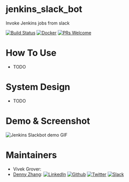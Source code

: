 # jenkins_slack_bot
Invoke Jenkins jobs from slack

[![Build Status](https://travis-ci.org/DennyZhang/chatops_slack.svg?branch=master)](https://travis-ci.org/DennyZhang/chatops_slack) [![Docker](https://www.dennyzhang.com/wp-content/uploads/sns/docker.png)](https://hub.docker.com/r/denny/chatops_slack/) [![PRs Welcome](https://img.shields.io/badge/PRs-welcome-brightgreen.svg)](http://makeapullrequest.com)

# How To Use
- TODO

# System Design
- TODO

# Demo & Screenshot
![Jenkins Slackbot demo GIF](https://s3.ap-south-1.amazonaws.com/jenkinsbot/ezgif.com-optimize.gif)

# Maintainers
- Vivek Grover:
- [Denny Zhang](https://www.dennyzhang.com): [![LinkedIn](https://www.dennyzhang.com/wp-content/uploads/sns/linkedin.png)](https://www.linkedin.com/in/dennyzhang001) [![Github](https://www.dennyzhang.com/wp-content/uploads/sns/github.png)](https://github.com/DennyZhang) [![Twitter](https://www.dennyzhang.com/wp-content/uploads/sns/twitter.png)](https://twitter.com/dennyzhang001) [![Slack](https://www.dennyzhang.com/wp-content/uploads/sns/slack.png)](https://goo.gl/ozDDyL)
